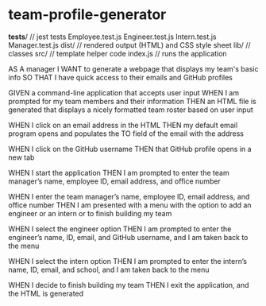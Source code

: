 # team-profile-generator

__tests__/          // jest tests
  Employee.test.js
  Engineer.test.js
  Intern.test.js
  Manager.test.js
dist/               // rendered output (HTML) and CSS style sheet
lib/                // classes
src/                // template helper code
index.js            // runs the application

AS A manager
I WANT to generate a webpage that displays my team's basic info
SO THAT I have quick access to their emails and GitHub profiles

GIVEN a command-line application that accepts user input
WHEN I am prompted for my team members and their information
THEN an HTML file is generated that displays a nicely formatted team roster based on user input


WHEN I click on an email address in the HTML
THEN my default email program opens and populates the TO field of the email with the address


WHEN I click on the GitHub username
THEN that GitHub profile opens in a new tab


WHEN I start the application
THEN I am prompted to enter the team manager’s name, employee ID, email address, and office number


WHEN I enter the team manager’s name, employee ID, email address, and office number
THEN I am presented with a menu with the option to add an engineer or an intern or to finish building my team


WHEN I select the engineer option
THEN I am prompted to enter the engineer’s name, ID, email, and GitHub username, and I am taken back to the menu


WHEN I select the intern option
THEN I am prompted to enter the intern’s name, ID, email, and school, and I am taken back to the menu


WHEN I decide to finish building my team
THEN I exit the application, and the HTML is generated

